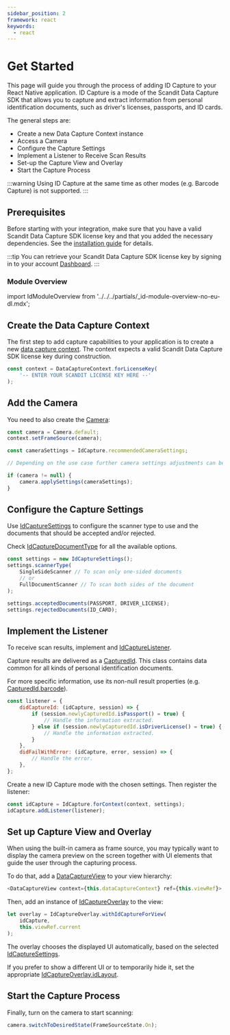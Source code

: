```yaml
---
sidebar_position: 2
framework: react
keywords:
  - react
---
```


# Get Started

This page will guide you through the process of adding ID Capture to your React Native application. ID Capture is a mode of the Scandit Data Capture SDK that allows you to capture and extract information from personal identification documents, such as driver's licenses, passports, and ID cards.

The general steps are:

- Create a new Data Capture Context instance
- Access a Camera
- Configure the Capture Settings
- Implement a Listener to Receive Scan Results
- Set-up the Capture View and Overlay
- Start the Capture Process

:::warning
Using ID Capture at the same time as other modes (e.g. Barcode Capture) is not supported.
:::

## Prerequisites

Before starting with your integration, make sure that you have a valid Scandit Data Capture SDK license key and that you added the necessary dependencies. See the [installation guide](/sdks/react-native/add-sdk.md) for details.

:::tip
You can retrieve your Scandit Data Capture SDK license key by signing in to your account [Dashboard](https://ssl.scandit.com/dashboard/sign-in).
:::

### Module Overview

import IdModuleOverview from '../../../partials/_id-module-overview-no-eu-dl.mdx';

<IdModuleOverview/>

## Create the Data Capture Context

The first step to add capture capabilities to your application is to create a new [data capture context](https://docs.scandit.com/data-capture-sdk/react-native/core/api/data-capture-context.html#class-scandit.datacapture.core.DataCaptureContext). The context expects a valid Scandit Data Capture SDK license key during construction.

```js
const context = DataCaptureContext.forLicenseKey(
	'-- ENTER YOUR SCANDIT LICENSE KEY HERE --'
);
```

## Add the Camera

You need to also create the [Camera](https://docs.scandit.com/data-capture-sdk/react-native/core/api/camera.html#class-scandit.datacapture.core.Camera):

```js
const camera = Camera.default;
context.setFrameSource(camera);

const cameraSettings = IdCapture.recommendedCameraSettings;

// Depending on the use case further camera settings adjustments can be made here.

if (camera != null) {
	camera.applySettings(cameraSettings);
}
```

## Configure the Capture Settings

Use [IdCaptureSettings](https://docs.scandit.com/data-capture-sdk/react-native/id-capture/api/id-capture-settings.html#class-scandit.datacapture.id.IdCaptureSettings) to configure the scanner type to use and the documents that should be accepted and/or rejected.

Check [IdCaptureDocumentType](https://docs.scandit.com/data-capture-sdk/react-native/id-capture/api/id-capture-document.html#enum-scandit.datacapture.id.IdCaptureDocumentType) for all the available options.

```js
const settings = new IdCaptureSettings();
settings.scannerType(
    SingleSideScanner // To scan only one-sided documents
    // or
    FullDocumentScanner // To scan both sides of the document
);

settings.acceptedDocuments(PASSPORT, DRIVER_LICENSE);
settings.rejectedDocuments(ID_CARD);
```

## Implement the Listener

To receive scan results, implement and [IdCaptureListener](https://docs.scandit.com/data-capture-sdk/react-native/id-capture/api/id-capture-listener.html#interface-scandit.datacapture.id.IIdCaptureListener).

Capture results are delivered as a [CapturedId](https://docs.scandit.com/data-capture-sdk/react-native/id-capture/api/captured-id.html#class-scandit.datacapture.id.CapturedId). This class contains data common for all kinds of personal identification documents.

For more specific information, use its non-null result properties (e.g. [CapturedId.barcode](https://docs.scandit.com/data-capture-sdk/react-native/id-capture/api/captured-id.html#property-scandit.datacapture.id.CapturedId.Barcode)).

```js
const listener = {
	didCaptureId: (idCapture, session) => {
		if (session.newlyCapturedId.isPassport() = true) {
			// Handle the information extracted.
		} else if (session.newlyCapturedId.isDriverLicense() = true) {
			// Handle the information extracted.
		}
	},
	didFailWithError: (idCapture, error, session) => {
		// Handle the error.
	},
};
```

Create a new ID Capture mode with the chosen settings. Then register the listener:

```js
const idCapture = IdCapture.forContext(context, settings);
idCapture.addListener(listener);
```

## Set up Capture View and Overlay

When using the built-in camera as frame source, you may typically want to display the camera preview on the screen together with UI elements that guide the user through the capturing process.

To do that, add a [DataCaptureView](https://docs.scandit.com/data-capture-sdk/react-native/core/api/ui/data-capture-view.html#class-scandit.datacapture.core.ui.DataCaptureView) to your view hierarchy:

```js
<DataCaptureView context={this.dataCaptureContext} ref={this.viewRef}>
```

Then, add an instance of [IdCaptureOverlay](https://docs.scandit.com/data-capture-sdk/react-native/id-capture/api/ui/id-capture-overlay.html#class-scandit.datacapture.id.ui.IdCaptureOverlay) to the view:

```js
let overlay = IdCaptureOverlay.withIdCaptureForView(
	idCapture,
	this.viewRef.current
);
```

The overlay chooses the displayed UI automatically, based on the selected [IdCaptureSettings](https://docs.scandit.com/data-capture-sdk/react-native/id-capture/api/id-capture-settings.html#class-scandit.datacapture.id.IdCaptureSettings).

If you prefer to show a different UI or to temporarily hide it, set the appropriate [IdCaptureOverlay.idLayout](https://docs.scandit.com/data-capture-sdk/react-native/id-capture/api/ui/id-capture-overlay.html#property-scandit.datacapture.id.ui.IdCaptureOverlay.IdLayout).

## Start the Capture Process

Finally, turn on the camera to start scanning:

```js
camera.switchToDesiredState(FrameSourceState.On);
```
